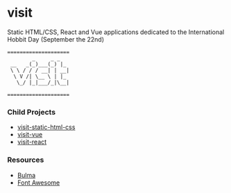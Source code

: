 # visit

Static HTML/CSS, React and Vue applications dedicated to the International Hobbit Day (September the 22nd)

```
====================
        _     _ _         
 __   _(_)___(_) |_  
 \ \ / / / __| | __|
  \ V /| \__ \ | |_ 
   \_/ |_|___/_|\__|
                                                 
====================
```

### Child Projects

 - [visit-static-html-css](./static/)
 - [visit-vue](./vue/)
 - [visit-react](./react/)

### Resources

 - [Bulma](https://bulma.io/)
 - [Font Awesome](https://fontawesome.com/)


